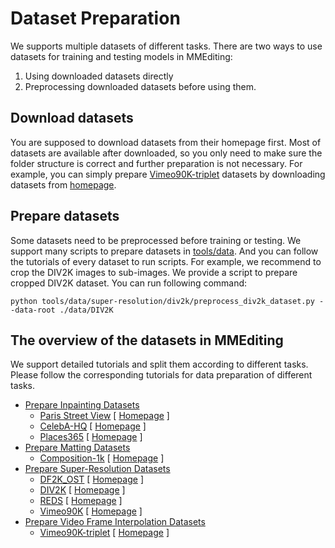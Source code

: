 # Dataset Preparation

We supports multiple datasets of different tasks.
There are two ways to use datasets for training and testing models in MMEditing:

1. Using downloaded datasets directly
2. Preprocessing downloaded datasets before using them.

## Download datasets

You are supposed to download datasets from their homepage first.
Most of datasets are available after downloaded, so you only need to make sure the folder structure is correct and further preparation is not necessary.
For example, you can simply prepare [Vimeo90K-triplet](./video_interpolation_datasets.md#Vimeo90K-triplet-Dataset) datasets by downloading datasets from [homepage](http://toflow.csail.mit.edu/).

## Prepare datasets

Some datasets need to be preprocessed before training or testing. We support many scripts to prepare datasets in [tools/data](/tools/data). And you can follow the tutorials of every dataset to run scripts.
For example, we recommend to crop the DIV2K images to sub-images. We provide a script to prepare cropped DIV2K dataset. You can run following command:

```shell
python tools/data/super-resolution/div2k/preprocess_div2k_dataset.py --data-root ./data/DIV2K
```

## The overview of the datasets in MMEditing

We support detailed tutorials and split them according to different tasks. Please follow the corresponding tutorials for data preparation of different tasks.

- [Prepare Inpainting Datasets](inpainting_datasets.md)
  - [Paris Street View](inpainting_datasets.md#paris-street-view-dataset) \[ [Homepage](https://github.com/pathak22/context-encoder/issues/24) \]
  - [CelebA-HQ](inpainting_datasets.md#celeba-hq-dataset) \[ [Homepage](https://github.com/tkarras/progressive_growing_of_gans#preparing-datasets-for-training) \]
  - [Places365](inpainting_datasets.md#places365-dataset) \[ [Homepage](http://places2.csail.mit.edu/) \]
- [Prepare Matting Datasets](matting_datasets.md)
  - [Composition-1k](matting_datasets.md#composition-1k-dataset) \[ [Homepage](https://sites.google.com/view/deepimagematting) \]
- [Prepare Super-Resolution Datasets](super_resolution_datasets.md)
  - [DF2K_OST](super_resolution_datasets.md#df2kost-dataset) \[ [Homepage](https://github.com/xinntao/Real-ESRGAN/blob/master/docs/Training.md) \]
  - [DIV2K](super_resolution_datasets.md#div2k-dataset) \[ [Homepage](https://data.vision.ee.ethz.ch/cvl/DIV2K/) \]
  - [REDS](super_resolution_datasets.md#reds-dataset) \[ [Homepage](https://seungjunnah.github.io/Datasets/reds.html) \]
  - [Vimeo90K](super_resolution_datasets.md#vimeo90k-dataset) \[ [Homepage](http://toflow.csail.mit.edu) \]
- [Prepare Video Frame Interpolation Datasets](video_interpolation_datasets.md)
  - [Vimeo90K-triplet](video_interpolation_datasets.md#vimeo90k-triplet-dataset) \[ [Homepage](http://toflow.csail.mit.edu) \]
